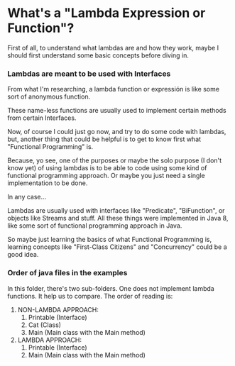 # What's a "Lambda Expression or Function"?
First of all, to understand what lambdas are and how they work, maybe I should first understand some basic concepts before diving in.

### Lambdas are meant to be used with Interfaces
From what I'm researching, a lambda function or expressión is like some sort of anonymous function.

These name-less functions are usually used to implement certain methods from certain Interfaces.

Now, of course I could just go now, and try to do some code with lambdas, but, another thing that could be helpful is to get to know first what "Functional Programming" is.

Because, yo see, one of the purposes or maybe the solo purpose (I don't know yet) of using lambdas is to be able to code using some kind of functional programming approach. Or maybe you just need a single implementation to be done.

In any case...

Lambdas are usually used with interfaces like "Predicate", "BiFunction", or objects like Streams and stuff. All these things were implemented in Java 8, like some sort of functional programming approach in Java.

So maybe just learning the basics of what Functional Programming is, learning concepts like "First-Class Citizens" and "Concurrency" could be a good idea.

### Order of java files in the examples
In this folder, there's two sub-folders. One does not implement lambda functions. It help us to compare. The order of reading is:
1. NON-LAMBDA APPROACH:
    1. Printable (Interface)
    2. Cat (Class)
    3. Main (Main class with the Main method)
2. LAMBDA APPROACH:
    1. Printable (Interface)
    2. Main (Main class with the Main method)



